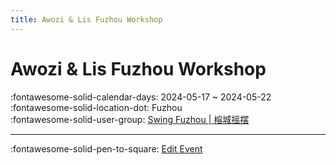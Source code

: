 ```yaml
---
title: Awozi & Lis Fuzhou Workshop
---
```


# Awozi & Lis Fuzhou Workshop 

:fontawesome-solid-calendar-days: 2024-05-17 ~ 2024-05-22  
:fontawesome-solid-location-dot: Fuzhou  
:fontawesome-solid-user-group: [Swing Fuzhou | 榕城摇摆](https://swing.kids/zh_CN/swing-fu-zhou)  


---

:fontawesome-solid-pen-to-square: [Edit Event](https://github.com/swingdance/events/issues/new?assignees=&labels=update+event&projects=&template=03-update_entity.yml&title=Update%20Event%3A%20zh_CN%20%E2%80%A2%20Awozi%20%26%20Lis%20Fuzhou%20Workshop&region=zh_CN&year=2024&id=awozi-n-lis-fuzhou-workshop&name=Awozi%20%26%20Lis%20Fuzhou%20Workshop&org_id=swing-fu-zhou)
